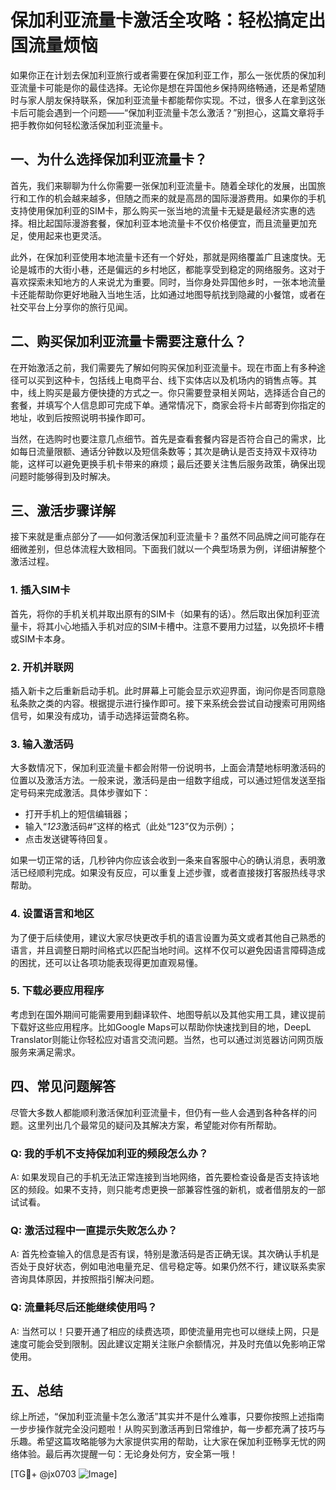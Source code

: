 # 保加利亚流量卡激活全攻略：轻松搞定出国流量烦恼

如果你正在计划去保加利亚旅行或者需要在保加利亚工作，那么一张优质的保加利亚流量卡可能是你的最佳选择。无论你是想在异国他乡保持网络畅通，还是希望随时与家人朋友保持联系，保加利亚流量卡都能帮你实现。不过，很多人在拿到这张卡后可能会遇到一个问题——“保加利亚流量卡怎么激活？”别担心，这篇文章将手把手教你如何轻松激活保加利亚流量卡。

## 一、为什么选择保加利亚流量卡？

首先，我们来聊聊为什么你需要一张保加利亚流量卡。随着全球化的发展，出国旅行和工作的机会越来越多，但随之而来的就是高昂的国际漫游费用。如果你的手机支持使用保加利亚的SIM卡，那么购买一张当地的流量卡无疑是最经济实惠的选择。相比起国际漫游套餐，保加利亚本地流量卡不仅价格便宜，而且流量更加充足，使用起来也更灵活。

此外，在保加利亚使用本地流量卡还有一个好处，那就是网络覆盖广且速度快。无论是城市的大街小巷，还是偏远的乡村地区，都能享受到稳定的网络服务。这对于喜欢探索未知地方的人来说尤为重要。同时，当你身处异国他乡时，一张本地流量卡还能帮助你更好地融入当地生活，比如通过地图导航找到隐藏的小餐馆，或者在社交平台上分享你的旅行见闻。

## 二、购买保加利亚流量卡需要注意什么？

在开始激活之前，我们需要先了解如何购买保加利亚流量卡。现在市面上有多种途径可以买到这种卡，包括线上电商平台、线下实体店以及机场内的销售点等。其中，线上购买是最方便快捷的方式之一。你只需要登录相关网站，选择适合自己的套餐，并填写个人信息即可完成下单。通常情况下，商家会将卡片邮寄到你指定的地址，收到后按照说明书操作即可。

当然，在选购时也要注意几点细节。首先是查看套餐内容是否符合自己的需求，比如每日流量限额、通话分钟数以及短信条数等；其次是确认是否支持双卡双待功能，这样可以避免更换手机卡带来的麻烦；最后还要关注售后服务政策，确保出现问题时能够得到及时解决。

## 三、激活步骤详解

接下来就是重点部分了——如何激活保加利亚流量卡？虽然不同品牌之间可能存在细微差别，但总体流程大致相同。下面我们就以一个典型场景为例，详细讲解整个激活过程。

### 1. 插入SIM卡
首先，将你的手机关机并取出原有的SIM卡（如果有的话）。然后取出保加利亚流量卡，将其小心地插入手机对应的SIM卡槽中。注意不要用力过猛，以免损坏卡槽或SIM卡本身。

### 2. 开机并联网
插入新卡之后重新启动手机。此时屏幕上可能会显示欢迎界面，询问你是否同意隐私条款之类的内容。根据提示进行操作即可。接下来系统会尝试自动搜索可用网络信号，如果没有成功，请手动选择运营商名称。

### 3. 输入激活码
大多数情况下，保加利亚流量卡都会附带一份说明书，上面会清楚地标明激活码的位置以及激活方法。一般来说，激活码是由一组数字组成，可以通过短信发送至指定号码来完成激活。具体步骤如下：
- 打开手机上的短信编辑器；
- 输入“*123*激活码#”这样的格式（此处“123”仅为示例）；
- 点击发送键等待回复。

如果一切正常的话，几秒钟内你应该会收到一条来自客服中心的确认消息，表明激活已经顺利完成。如果没有反应，可以重复上述步骤，或者直接拨打客服热线寻求帮助。

### 4. 设置语言和地区
为了便于后续使用，建议大家尽快更改手机的语言设置为英文或者其他自己熟悉的语言，并且调整日期时间格式以匹配当地时间。这样不仅可以避免因语言障碍造成的困扰，还可以让各项功能表现得更加直观易懂。

### 5. 下载必要应用程序
考虑到在国外期间可能需要用到翻译软件、地图导航以及其他实用工具，建议提前下载好这些应用程序。比如Google Maps可以帮助你快速找到目的地，DeepL Translator则能让你轻松应对语言交流问题。当然，也可以通过浏览器访问网页版服务来满足需求。

## 四、常见问题解答

尽管大多数人都能顺利激活保加利亚流量卡，但仍有一些人会遇到各种各样的问题。这里列出几个最常见的疑问及其解决方案，希望能对你有所帮助。

### Q: 我的手机不支持保加利亚的频段怎么办？
A: 如果发现自己的手机无法正常连接到当地网络，首先要检查设备是否支持该地区的频段。如果不支持，则只能考虑更换一部兼容性强的新机，或者借朋友的一部试试看。

### Q: 激活过程中一直提示失败怎么办？
A: 首先检查输入的信息是否有误，特别是激活码是否正确无误。其次确认手机是否处于良好状态，例如电池电量充足、信号稳定等。如果仍然不行，建议联系卖家咨询具体原因，并按照指引解决问题。

### Q: 流量耗尽后还能继续使用吗？
A: 当然可以！只要开通了相应的续费选项，即使流量用完也可以继续上网，只是速度可能会受到限制。因此建议定期关注账户余额情况，并及时充值以免影响正常使用。

## 五、总结

综上所述，“保加利亚流量卡怎么激活”其实并不是什么难事，只要你按照上述指南一步步操作就完全没问题啦！从购买到激活再到日常维护，每一步都充满了技巧与乐趣。希望这篇攻略能够为大家提供实用的帮助，让大家在保加利亚畅享无忧的网络体验。最后再次提醒一句：无论身处何方，安全第一哦！

[TG💪+ @jx0703 ![Image](https://github.com/user-attachments/assets/dbca1d08-cadb-493c-b0ec-ad6f7a83f270)]